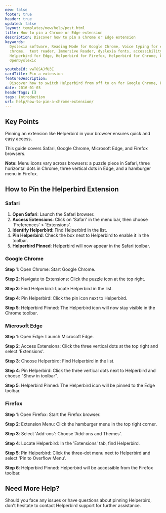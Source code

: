 ```yaml
---
new: false
footer: true
header: true
updated: false
layout: templates/new/help/post.html
title: How to pin a Chrome or Edge extension
description: Discover how to pin a Chrome or Edge extension
keywords:
  Dyslexia software, Reading Mode for Google Chrome, Voice typing for chrome, Text to speech for
  chrome,  text reader, Immersive Reader, dyslexia fonts, accessibility software, dyslexia software,
  Helperbird for Edge, Helperbird for Firefox, Helperbird for Chrome, Opendyslexic for Chrome,
  OpenDyslexic

youtubeId: vwT8SAJfU3E
cardTitle: Pin a extension
featureDescription:
  Discover how to switch Helperbird from off to on for Google Chrome, Firefox, Safari, and Edge.
date: 2016-01-03
headerTags: []
tags: Introduction
url: help/how-to-pin-a-chrome-extension/
---
```



## Key Points

Pinning an extension like Helperbird in your browser ensures quick and easy access.

This guide covers Safari, Google Chrome, Microsoft Edge, and Firefox browsers.

**Note:** Menu icons vary across browsers: a puzzle piece in Safari, three horizontal dots in Chrome, three vertical dots in Edge, and a hamburger menu in Firefox.

## How to Pin the Helperbird Extension

### Safari

1. **Open Safari**: Launch the Safari browser.
2. **Access Extensions**: Click on 'Safari' in the menu bar, then choose 'Preferences' > 'Extensions'.
3. **Identify Helperbird**: Find Helperbird in the list.
4. **Pin Helperbird**: Check the box next to Helperbird to enable it in the toolbar.
5. **Helperbird Pinned**: Helperbird will now appear in the Safari toolbar.

### Google Chrome

**Step 1**: Open Chrome: Start Google Chrome.

**Step 2**: Navigate to Extensions: Click the puzzle icon at the top right.

**Step 3**: Find Helperbird: Locate Helperbird in the list.

**Step 4**: Pin Helperbird: Click the pin icon next to Helperbird.

**Step 5**: Helperbird Pinned: The Helperbird icon will now stay visible in the Chrome toolbar.


### Microsoft Edge

**Step 1**: Open Edge: Launch Microsoft Edge.

**Step 2**: Access Extensions: Click the three vertical dots at the top right and select 'Extensions'.

**Step 3**: Choose Helperbird: Find Helperbird in the list.

**Step 4**: Pin Helperbird: Click the three vertical dots next to Helperbird and choose "Show in toolbar".

**Step 5**: Helperbird Pinned: The Helperbird icon will be pinned to the Edge toolbar.


### Firefox

**Step 1**: Open Firefox: Start the Firefox browser.

**Step 2**: Extension Menu: Click the hamburger menu in the top right corner.

**Step 3**: Select 'Add-ons': Choose 'Add-ons and Themes'.

**Step 4**: Locate Helperbird: In the 'Extensions' tab, find Helperbird.

**Step 5**: Pin Helperbird: Click the three-dot menu next to Helperbird and select 'Pin to Overflow Menu'.

**Step 6**: Helperbird Pinned: Helperbird will be accessible from the Firefox toolbar.


## Need More Help?

Should you face any issues or have questions about pinning Helperbird, don't hesitate to contact Helperbird support for further assistance.
